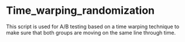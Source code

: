 # Time_warping_randomization
This script is used for A/B testing based on a time warping technique to make sure that both groups are moving on the same line through time.
